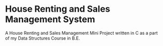 # House Renting and Sales Management System

A House Renting and Sales Management Mini Project written in C as a part of my Data Structures Course in B.E.

